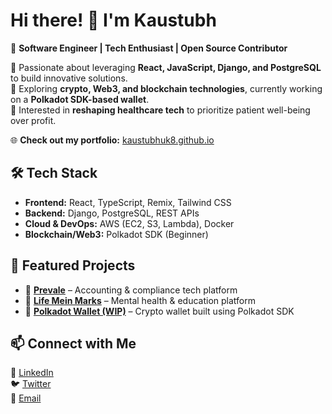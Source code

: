 # Hi there! 👋 I'm Kaustubh  

🚀 **Software Engineer | Tech Enthusiast | Open Source Contributor**  

🔹 Passionate about leveraging **React, JavaScript, Django, and PostgreSQL** to build innovative solutions.  
🔹 Exploring **crypto, Web3, and blockchain technologies**, currently working on a **Polkadot SDK-based wallet**.  
🔹 Interested in **reshaping healthcare tech** to prioritize patient well-being over profit.  

🌐 **Check out my portfolio:** [kaustubhuk8.github.io](https://kaustubhuk8.github.io)  

## 🛠 Tech Stack  

- **Frontend:** React, TypeScript, Remix, Tailwind CSS  
- **Backend:** Django, PostgreSQL, REST APIs  
- **Cloud & DevOps:** AWS (EC2, S3, Lambda), Docker  
- **Blockchain/Web3:** Polkadot SDK (Beginner)  

## 🚀 Featured Projects  

- 🔹 **[Prevale](https://github.com/kaustubhuk8/)** – Accounting & compliance tech platform  
- 🔹 **[Life Mein Marks](https://github.com/kaustubhuk8/)** – Mental health & education platform  
- 🔹 **[Polkadot Wallet (WIP)](https://github.com/kaustubhuk8/)** – Crypto wallet built using Polkadot SDK  

## 📫 Connect with Me  

🔗 [LinkedIn](https://linkedin.com/in/your-profile)  
🐦 [Twitter](https://twitter.com/your-handle)  
💌 [Email](mailto:your.email@example.com)  
